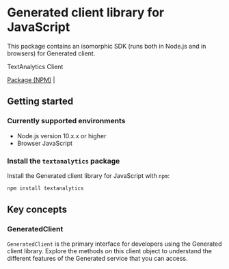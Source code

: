 # Generated client library for JavaScript

This package contains an isomorphic SDK (runs both in Node.js and in browsers) for Generated client.

TextAnalytics Client

[Package (NPM)](https://www.npmjs.com/package/textanalytics) |

## Getting started

### Currently supported environments

- Node.js version 10.x.x or higher
- Browser JavaScript


### Install the `textanalytics` package

Install the Generated client library for JavaScript with `npm`:

```bash
npm install textanalytics
```


## Key concepts

### GeneratedClient

`GeneratedClient` is the primary interface for developers using the Generated client library. Explore the methods on this client object to understand the different features of the Generated service that you can access.

